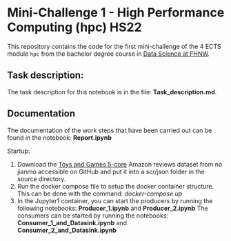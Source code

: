 # Mini-Challenge 1 - High Performance Computing (hpc) HS22


This repository contains the code for the first mini-challenge of the 4 ECTS module `hpc` from the bachelor degree course in [Data Science at FHNW](https://www.fhnw.ch/en/degree-programmes/engineering/bsc-data-science).

## Task description:
The task description for this notebook is in the file: **Task_description.md**.

## Documentation
The documentation of the work steps that have been carried out can be found in the notebook: **Report.ipynb**

Startup:
1. Download the [Toys and Games 5-core](https://nijianmo.github.io/amazon/index.html) Amazon reviews dataset from no jianmo accessible on GitHub and put it into a scr/json folder in the source directory.
2. Run the docker compose file to setup the docker container structure. This can be done with the command: *docker-compose up*
3. In the Jupyter1 container, you can start the producers by running the following notebooks: **Producer_1.ipynb** and **Producer_2.ipynb** The consumers can be started by running the notebooks: **Consumer_1_and_Datasink.ipynb** and **Consumer_2_and_Datasink.ipynb**
